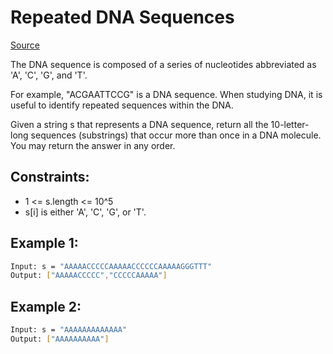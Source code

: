 # Repeated DNA Sequences
[Source](https://leetcode.com/problems/repeated-dna-sequences/)

The DNA sequence is composed of a series of nucleotides abbreviated as 'A', 'C', 'G', and 'T'.

For example, "ACGAATTCCG" is a DNA sequence.
When studying DNA, it is useful to identify repeated sequences within the DNA.

Given a string s that represents a DNA sequence, return all the 10-letter-long sequences (substrings) that occur more than once in a DNA molecule. You may return the answer in any order.

## Constraints:

 - 1 <= s.length <= 10^5
 - s[i] is either 'A', 'C', 'G', or 'T'.

## Example 1:
```sh
Input: s = "AAAAACCCCCAAAAACCCCCCAAAAAGGGTTT"
Output: ["AAAAACCCCC","CCCCCAAAAA"]
```

## Example 2:
```sh
Input: s = "AAAAAAAAAAAAA"
Output: ["AAAAAAAAAA"]
```